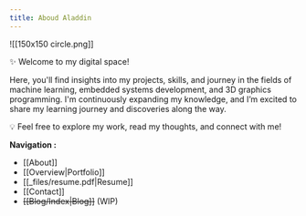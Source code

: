 ```yaml
---
title: Aboud Aladdin
---
```

![[150x150 circle.png]]

✨ Welcome to my digital space!

Here, you'll find insights into my projects, skills, and journey in the fields of machine learning, embedded systems development, and 3D graphics programming. I'm continuously expanding my knowledge, and I’m excited to share my learning journey and discoveries along the way.

💡 Feel free to explore my work, read my thoughts, and connect with me!

**Navigation :**
- [[About]] 
- [[Overview|Portfolio]]
- [[_files/resume.pdf|Resume]]
- [[Contact]]
- ~~[[Blog/Index|Blog]]~~  (WIP)







